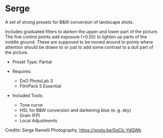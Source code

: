 # Serge

A set of strong presets for B&W conversion of landscape shots.

Includes graduated filters to darken the upper and lower part of the picture. 
The five control points add exposure (+0.50) to lighten up parts of the middle
ground. These are supposed to be moved around to points where attention should be 
drawn to or just to add some contrast to a dull part of the picture.

- Preset Type: Partial

- Requires: 
  - DxO PhotoLab 3
  - FilmPack 5 Essential

- Included Tools:
  - Tone curve
  - HSL for B&W conversion and darkening blue (e. g. sky)
  - Grain (FP)
  - Local Adjustments

Credits: Serge Ramelli Photography, https://youtu.be/5oCiL-YdQWk
